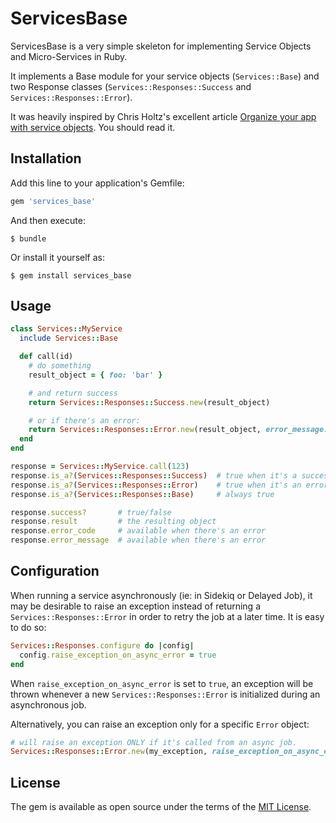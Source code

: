 # ServicesBase

ServicesBase is a very simple skeleton for implementing Service Objects and Micro-Services in Ruby.

It implements a Base module for your service objects (`Services::Base`) and two Response classes (`Services::Responses::Success` and `Services::Responses::Error`).

It was heavily inspired by Chris Holtz's excellent article [Organize your app with service objects](http://chrisholtz.com/blog/organize-your-app-with-service-objects/). You should read it.

## Installation

Add this line to your application's Gemfile:

```ruby
gem 'services_base'
```

And then execute:

    $ bundle

Or install it yourself as:

    $ gem install services_base

## Usage
```ruby
class Services::MyService
  include Services::Base

  def call(id)
    # do something
    result_object = { foo: 'bar' }

    # and return success
    return Services::Responses::Success.new(result_object)

    # or if there's an error:
    return Services::Responses::Error.new(result_object, error_message: 'Something went wrong', error_code: 123)
  end
end

response = Services::MyService.call(123)
response.is_a?(Services::Responses::Success)  # true when it's a success
response.is_a?(Services::Responses::Error)    # true when it's an error
response.is_a?(Services::Responses::Base)     # always true

response.success?       # true/false
response.result         # the resulting object
response.error_code     # available when there's an error
response.error_message  # available when there's an error
```

## Configuration

When running a service asynchronously (ie: in Sidekiq or Delayed Job), it may be desirable to raise an exception instead of returning a `Services::Responses::Error` in order to retry the job at a later time. It is easy to do so:

```ruby
Services::Responses.configure do |config|
  config.raise_exception_on_async_error = true
end
```

When `raise_exception_on_async_error` is set to `true`, an exception will be thrown whenever a new 
`Services::Responses::Error` is initialized during an asynchronous job.

Alternatively, you can raise an exception only for a specific `Error` object:

```ruby
# will raise an exception ONLY if it's called from an async job.
Services::Responses::Error.new(my_exception, raise_exception_on_async_error: true)
```

## License

The gem is available as open source under the terms of the [MIT License](http://opensource.org/licenses/MIT).

